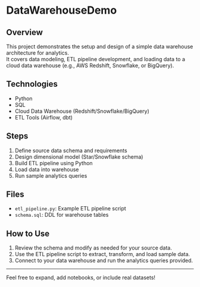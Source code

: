 # DataWarehouseDemo

## Overview

This project demonstrates the setup and design of a simple data warehouse architecture for analytics.  
It covers data modeling, ETL pipeline development, and loading data to a cloud data warehouse (e.g., AWS Redshift, Snowflake, or BigQuery).

## Technologies

- Python
- SQL
- Cloud Data Warehouse (Redshift/Snowflake/BigQuery)
- ETL Tools (Airflow, dbt)

## Steps

1. Define source data schema and requirements
2. Design dimensional model (Star/Snowflake schema)
3. Build ETL pipeline using Python
4. Load data into warehouse
5. Run sample analytics queries

## Files

- `etl_pipeline.py`: Example ETL pipeline script
- `schema.sql`: DDL for warehouse tables

## How to Use

1. Review the schema and modify as needed for your source data.
2. Use the ETL pipeline script to extract, transform, and load sample data.
3. Connect to your data warehouse and run the analytics queries provided.

---

Feel free to expand, add notebooks, or include real datasets!